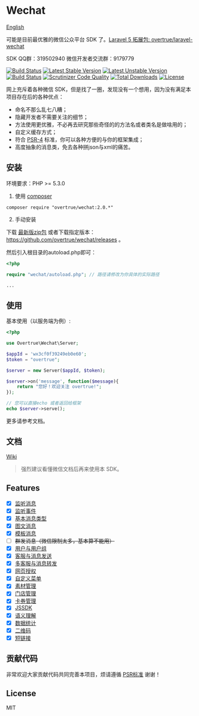 # Wechat

[English](README_EN.md)

可能是目前最优雅的微信公众平台 SDK 了。[Laravel 5 拓展包: overtrue/laravel-wechat](https://github.com/overtrue/laravel-wechat)

SDK QQ群：319502940 
微信开发者交流群：9179779

[![Build Status](https://travis-ci.org/overtrue/wechat.svg?branch=master)](https://travis-ci.org/overtrue/wechat)
[![Latest Stable Version](https://poser.pugx.org/overtrue/wechat/v/stable.svg)](https://packagist.org/packages/overtrue/wechat)
[![Latest Unstable Version](https://poser.pugx.org/overtrue/wechat/v/unstable.svg)](https://packagist.org/packages/overtrue/wechat)
[![Build Status](https://scrutinizer-ci.com/g/overtrue/wechat/badges/build.png?b=master)](https://scrutinizer-ci.com/g/overtrue/wechat/build-status/master)
[![Scrutinizer Code Quality](https://scrutinizer-ci.com/g/overtrue/wechat/badges/quality-score.png?b=master)](https://scrutinizer-ci.com/g/overtrue/wechat/?branch=master)
[![Total Downloads](https://poser.pugx.org/overtrue/wechat/downloads)](https://packagist.org/packages/overtrue/wechat)
[![License](https://poser.pugx.org/overtrue/wechat/license)](https://packagist.org/packages/overtrue/wechat)

网上充斥着各种微信 SDK，但是找了一圈，发现没有一个想用，因为没有满足本项目存在后的各种优点：

 - 命名不那么乱七八糟；
 - 隐藏开发者不需要关注的细节；
 - 方法使用更优雅，不必再去研究那些奇怪的的方法名或者类名是做啥用的；
 - 自定义缓存方式；
 - 符合 [PSR-4](https://github.com/php-fig/fig-standards/blob/master/accepted/PSR-4-autoloader.md) 标准，你可以各种方便的与你的框架集成；
 - 高度抽象的消息类，免去各种拼json与xml的痛苦。

## 安装

环境要求：PHP >= 5.3.0

1. 使用 [composer](https://getcomposer.org/)

  ```shell
  composer require "overtrue/wechat:2.0.*"
  ```

2. 手动安装

  下载 [最新版zip包](https://github.com/overtrue/wechat/archive/master.zip)  或者下载指定版本：https://github.com/overtrue/wechat/releases 。

  然后引入根目录的autoload.php即可：

  ```php
  <?php

  require "wechat/autoload.php"; // 路径请修改为你具体的实际路径

  ...
  ```

## 使用

基本使用（以服务端为例）:

```php
<?php

use Overtrue\Wechat\Server;

$appId = 'wx3cf0f39249eb0e60';
$token = "overtrue";

$server = new Server($appId, $token);

$server->on('message', function($message){
    return "您好！欢迎关注 overtrue!";
});

// 您可以直接echo 或者返回给框架
echo $server->serve();
```
更多请参考文档。

## 文档

[Wiki](https://github.com/overtrue/wechat/wiki)

> 强烈建议看懂微信文档后再来使用本 SDK。

## Features

- [x] [监听消息](https://github.com/overtrue/wechat/wiki/接收消息与回复)
- [x] [监听事件](https://github.com/overtrue/wechat/wiki/监听微信事件)
- [x] [基本消息类型](https://github.com/overtrue/wechat/wiki/消息的使用)
- [x] [图文消息](https://github.com/overtrue/wechat/wiki/消息的使用)
- [x] [模板消息](https://github.com/overtrue/wechat/wiki/模板消息)  
- [ ] <del>群发消息（微信限制太多，基本算不能用）</del>
- [x] [用户与用户组](https://github.com/overtrue/wechat/wiki/用户与用户组管理)
- [x] [客服与消息发送](https://github.com/overtrue/wechat/wiki/客服管理与发送消息)
- [x] [多客服与消息转发](https://github.com/overtrue/wechat/wiki/多客服与消息转发)
- [x] [网页授权](https://github.com/overtrue/wechat/wiki/网页授权)
- [x] [自定义菜单](https://github.com/overtrue/wechat/wiki/自定义菜单)
- [x] [素材管理](https://github.com/overtrue/wechat/wiki/素材管理) 
- [x] [门店管理](https://github.com/overtrue/wechat/wiki/门店管理) 
- [x] [卡券管理](https://github.com/overtrue/wechat/wiki/卡券)  
- [x] [JSSDK](https://github.com/overtrue/wechat/wiki/JSSDK)  
- [x] [语义理解](https://github.com/overtrue/wechat/wiki/语义理解服务)  
- [x] [数据统计](https://github.com/overtrue/wechat/wiki/数据统计查询服务)  
- [x] [二维码](https://github.com/overtrue/wechat/wiki/二维码)  
- [x] [短链接](https://github.com/overtrue/wechat/wiki/短链接)  

## 贡献代码

非常欢迎大家贡献代码共同完善本项目，烦请遵循 [PSR标准](https://github.com/php-fig/fig-standards/blob/master/accepted/) 谢谢！

## License

MIT
